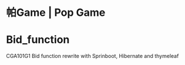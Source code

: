 # 帕Game | Pop Game
# Bid_function
CGA101G1 Bid function rewrite with Sprinboot, Hibernate and thymeleaf
